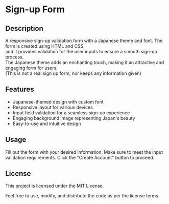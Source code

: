# Sign-up Form

## Description
A responsive sign-up validation form with a Japanese theme and font. The form is created using HTML and CSS,   
and it provides validation for the user inputs to ensure a smooth sign-up process.   
The Japanese theme adds an enchanting touch, making it an attractive and engaging form for users.  
(This is not a real sign up form, nor keeps any information given)

## Features
<ul>
  <li>Japanese-themed design with custom font</li>
  <li>Responsive layout for various devices</li>
  <li>Input field validation for a seamless sign-up experience</li>
  <li>Engaging background image representing Japan's beauty</li>
  <li>Easy-to-use and intuitive design</li>
</ul>

## Usage 
Fill out the form with your desired information.
Make sure to meet the input validation requirements.
Click the "Create Account" button to proceed.

## License
This project is licensed under the MIT License.

Feel free to use, modify, and distribute the code as per the license terms.
